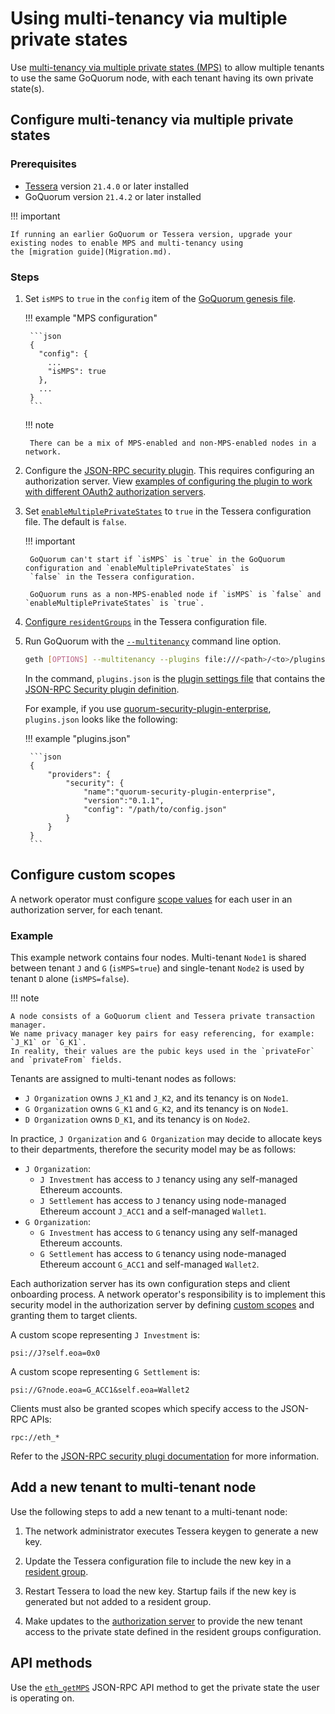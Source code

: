 # Using multi-tenancy via multiple private states

Use [multi-tenancy via multiple private states (MPS)](../../../Concepts/Multitenancy.md) to allow multiple tenants to
use the same GoQuorum node, with each tenant having its own private state(s).

## Configure multi-tenancy via multiple private states

### Prerequisites

- [Tessera](https://docs.tessera.consensys.net) version `21.4.0` or later installed
- GoQuorum version `21.4.2` or later installed

!!! important

    If running an earlier GoQuorum or Tessera version, upgrade your existing nodes to enable MPS and multi-tenancy using
    the [migration guide](Migration.md).

### Steps

1. Set `isMPS` to `true` in the `config` item of the [GoQuorum genesis file](../../Configure/GenesisOptions.md).

    !!! example "MPS configuration"

        ```json
        {
          "config": {
            ...
            "isMPS": true
          },
          ...
        }
        ```

    !!! note

        There can be a mix of MPS-enabled and non-MPS-enabled nodes in a network.

1. Configure the [JSON-RPC security plugin](../JSON-RPC-API-Security.md#configuration).
   This requires configuring an authorization server.
   View [examples of configuring the plugin to work with different OAuth2 authorization servers](https://github.com/ConsenSys/quorum-security-plugin-enterprise/tree/master/examples).

1. Set [`enableMultiplePrivateStates`](https://docs.tessera.consensys.net/en/stable/HowTo/Configure/Multiple-private-state/#multiple-private-states)
   to `true` in the Tessera configuration file.
   The default is `false`.

    !!! important

        GoQuorum can't start if `isMPS` is `true` in the GoQuorum configuration and `enableMultiplePrivateStates` is
        `false` in the Tessera configuration.

        GoQuorum runs as a non-MPS-enabled node if `isMPS` is `false` and `enableMultiplePrivateStates` is `true`.

1. [Configure `residentGroups`](https://docs.tessera.consensys.net/en/stable/HowTo/Configure/Multiple-private-state/#resident-groups)
   in the Tessera configuration file.

1. Run GoQuorum with the [`--multitenancy`](../../../Reference/CLI-Syntax.md#multitenancy) command line option.

    ```bash
    geth [OPTIONS] --multitenancy --plugins file:///<path>/<to>/plugins.json
    ```

    In the command, `plugins.json` is the [plugin settings file](../../../DevelopingApplications/DevelopPlugins.md) that
    contains the [JSON-RPC Security plugin definition](../../../DevelopingApplications/DevelopPlugins.md#plugindefinition).

    For example, if you use [quorum-security-plugin-enterprise](https://github.com/ConsenSys/quorum-security-plugin-enterprise),
    `plugins.json` looks like the following:

    !!! example "plugins.json"

        ```json
        {
            "providers": {
                "security": {
                    "name":"quorum-security-plugin-enterprise",
                    "version":"0.1.1",
                    "config": "/path/to/config.json"
                }
            }
        }
        ```

## Configure custom scopes

A network operator must configure [scope values](../../../Concepts/Multitenancy.md#access-token-scope) for each user in
an authorization server, for each tenant.

### Example

This example network contains four nodes.
Multi-tenant `Node1` is shared between tenant `J` and `G` (`isMPS=true`) and single-tenant `Node2` is used by tenant `D`
alone (`isMPS=false`).

!!! note

    A node consists of a GoQuorum client and Tessera private transaction manager.
    We name privacy manager key pairs for easy referencing, for example: `J_K1` or `G_K1`.
    In reality, their values are the pubic keys used in the `privateFor` and `privateFrom` fields.

Tenants are assigned to multi-tenant nodes as follows:

- `J Organization` owns `J_K1` and `J_K2`, and its tenancy is on `Node1`.
- `G Organization` owns `G_K1` and `G_K2`, and its tenancy is on `Node1`.
- `D Organization` owns `D_K1`, and its tenancy is on `Node2`.

In practice, `J Organization` and `G Organization` may decide to allocate keys to their departments, therefore the
security model may be as follows:

- `J Organization`:
    - `J Investment` has access to `J` tenancy using any self-managed Ethereum accounts.
    - `J Settlement` has access to `J` tenancy using node-managed Ethereum account `J_ACC1` and a self-managed `Wallet1`.
- `G Organization`:
    - `G Investment` has access to `G` tenancy using any self-managed Ethereum accounts.
    - `G Settlement` has access to `G` tenancy using node-managed Ethereum account `G_ACC1` and self-managed `Wallet2`.

Each authorization server has its own configuration steps and client onboarding process.
A network operator's responsibility is to implement this security model in the authorization server by defining
[custom scopes](../../../Concepts/Multitenancy.md#access-token-scope) and granting them to target clients.

A custom scope representing `J Investment` is:

```text
psi://J?self.eoa=0x0
```

A custom scope representing `G Settlement` is:

```text
psi://G?node.eoa=G_ACC1&self.eoa=Wallet2
```

Clients must also be granted scopes which specify access to the JSON-RPC APIs:

```text
rpc://eth_*
```

Refer to the [JSON-RPC security plugi documentation](../../../Reference/Plugins/Security.md#oauth2-scopes) for more information.

## Add a new tenant to multi-tenant node

Use the following steps to add a new tenant to a multi-tenant node:

1. The network administrator executes Tessera keygen to generate a new key.

1. Update the Tessera configuration file to include the new key in a [resident group](https://docs.tessera.consensys.net/en/stable/HowTo/Configure/Multiple-private-state/#resident-groups).

1. Restart Tessera to load the new key.
   Startup fails if the new key is generated but not added to a resident group.

1. Make updates to the [authorization server](#configure-custom-scopes) to provide the new tenant access to the private
   state defined in the resident groups configuration.

## API methods

Use the [`eth_getMPS`](../../../Reference/API-Methods.md#eth_getpsi) JSON-RPC API method to get the private state the
user is operating on.
